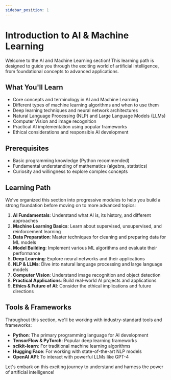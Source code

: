 ```yaml
---
sidebar_position: 1
---
```


# Introduction to AI & Machine Learning

Welcome to the AI and Machine Learning section! This learning path is designed to guide you through the exciting world of artificial intelligence, from foundational concepts to advanced applications.

## What You'll Learn

- Core concepts and terminology in AI and Machine Learning
- Different types of machine learning algorithms and when to use them
- Deep learning techniques and neural network architectures
- Natural Language Processing (NLP) and Large Language Models (LLMs)
- Computer Vision and image recognition
- Practical AI implementation using popular frameworks
- Ethical considerations and responsible AI development

## Prerequisites

- Basic programming knowledge (Python recommended)
- Fundamental understanding of mathematics (algebra, statistics)
- Curiosity and willingness to explore complex concepts

## Learning Path

We've organized this section into progressive modules to help you build a strong foundation before moving on to more advanced topics:

1. **AI Fundamentals**: Understand what AI is, its history, and different approaches
2. **Machine Learning Basics**: Learn about supervised, unsupervised, and reinforcement learning
3. **Data Preparation**: Master techniques for cleaning and preparing data for ML models
4. **Model Building**: Implement various ML algorithms and evaluate their performance
5. **Deep Learning**: Explore neural networks and their applications
6. **NLP & LLMs**: Dive into natural language processing and large language models
7. **Computer Vision**: Understand image recognition and object detection
8. **Practical Applications**: Build real-world AI projects and applications
9. **Ethics & Future of AI**: Consider the ethical implications and future directions

## Tools & Frameworks

Throughout this section, we'll be working with industry-standard tools and frameworks:

- **Python**: The primary programming language for AI development
- **TensorFlow & PyTorch**: Popular deep learning frameworks
- **scikit-learn**: For traditional machine learning algorithms
- **Hugging Face**: For working with state-of-the-art NLP models
- **OpenAI API**: To interact with powerful LLMs like GPT-4

Let's embark on this exciting journey to understand and harness the power of artificial intelligence!

